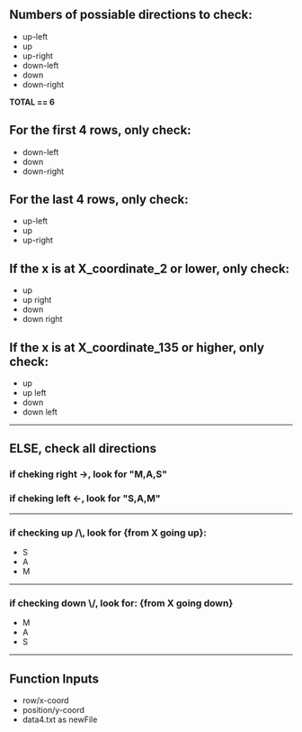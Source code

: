 ## Numbers of possiable directions to check:
- up-left
- up
- up-right
- down-left
- down
- down-right

**TOTAL == 6**

## For the first 4 rows, only check:
- down-left
- down
- down-right

## For the last 4 rows, only check:
- up-left
- up
- up-right

## If the x is at **X**_coordinate_2 or lower, only check:
- up
- up right
- down
- down right

## If the x is at **X**_coordinate_135 or higher, only check:
- up
- up left
- down
- down left
---
## ELSE, check all directions

### if cheking right ->, look for "M,A,S"

### if cheking left <-, look for "S,A,M"
---
### if checking up /\\, look for {from X going up}:
- S
- A
- M
---
### if checking down \\/, look for: {from X going down}
- M
- A
- S

---

## Function Inputs
- row/x-coord
- position/y-coord
- data4.txt as newFile
